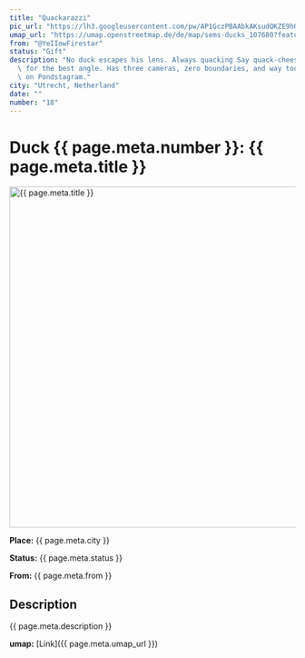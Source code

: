 ```yaml
---
title: "Quackarazzi"
pic_url: "https://lh3.googleusercontent.com/pw/AP1GczPBAAbkAKsudQKZE9hGNzNxz255G4mgISNCF51Q9dPLLA0LK4mZjAXrXk-fp2KIXiRg7FR2W4CIpFavNd9QyOhdgV3lRYDXZJBMabYTZpOOhsuXg8-yLOG9m_addELsNQDdyJ5STA02a72hHF3WWLZwtA"
umap_url: "https://umap.openstreetmap.de/de/map/sems-ducks_107680?feature=Quackarazzi#19/52.08937/5.11540"
from: "@YeIIowFirestar"
status: "Gift"
description: "No duck escapes his lens. Always quacking Say quack-cheese! and diving\
  \ for the best angle. Has three cameras, zero boundaries, and way too many followers\
  \ on Pondstagram."
city: "Utrecht, Netherland"
date: ""
number: "18"
---
```

# Duck {{ page.meta.number }}: {{ page.meta.title }}

<img src="{{ page.meta.pic_url }}" alt="{{ page.meta.title }}" width="600">

**Place:** {{ page.meta.city }}

**Status:** {{ page.meta.status }}

**From:** {{ page.meta.from }}

## Description

{{ page.meta.description }}

**umap:** [Link]({{ page.meta.umap_url }})

